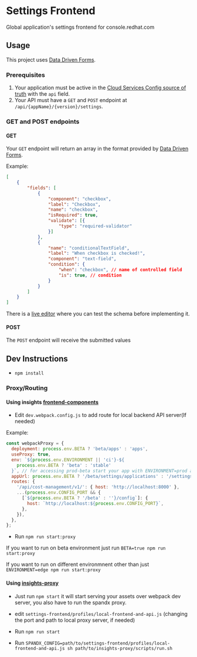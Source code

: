# Settings Frontend

Global application's settings frontend for console.redhat.com

## Usage

This project uses [Data Driven Forms](https://data-driven-forms.org/).

### Prerequisites

1. Your application must be active in the [Cloud Services Config source of truth](https://github.com/RedHatInsights/cloud-services-config) with the `api` field.
2. Your API must have a `GET` and `POST` endpoint at `/api/{appName}/{version}/settings`.

### GET and POST endpoints

#### GET

Your `GET` endpoint will return an array in the format provided by [Data Driven Forms](https://data-driven-forms.org/).

Example:

``` json
[
    {
        "fields": [
            {
                "component": "checkbox",
                "label": "Checkbox",
                "name": "checkbox",
                "isRequired": true,
                "validate": [{
                    "type": "required-validator"
                }]
            },
            {
                "name": "conditionalTextField",
                "label": "When checkbox is checked!",
                "component": "text-field",
                "condition": {
                    "when": "checkbox", // name of controlled field
                    "is": true, // condition
                }
            }
        ]
    }
]
```

There is a [live editor](https://data-driven-forms.org/live-editor) where you can test the schema before implementing it.

#### POST

The `POST` endpoint will receive the submitted values

## Dev Instructions
* `npm install`

### Proxy/Routing
#### Using insights [frontend-components](https://github.com/RedHatInsights/frontend-components/tree/master/packages/config)
* Edit `dev.webpack.config.js` to add route for local backend API server(If needed)
  
Example: 
``` javascript
const webpackProxy = {
  deployment: process.env.BETA ? 'beta/apps' : 'apps',
  useProxy: true,
  env: `${process.env.ENVIRONMENT || 'ci'}-${
    process.env.BETA ? 'beta' : 'stable'
  }`, // for accessing prod-beta start your app with ENVIRONMENT=prod and BETA=true
  appUrl: process.env.BETA ? '/beta/settings/applications' : '/settings/applications',
  routes: {
    '/api/cost-management/v1/': { host: 'http://localhost:8000' },
    ...(process.env.CONFIG_PORT && {
      [`${process.env.BETA ? '/beta' : ''}/config`]: {
        host: `http://localhost:${process.env.CONFIG_PORT}`,
      },
    }),
  },
};

```

* Run `npm run start:proxy`

If you want to run on beta environment just run `BETA=true npm run start:proxy`

If you want to run on different environmnent other than just `ENVIRONMENT=edge npm run start:proxy`

#### Using [insights-proxy](https://github.com/RedHatInsights/insights-proxy)
* Just run `npm start` it will start serving your assets over webpack dev server, you also have to run the spandx proxy.

* edit `settings-frontend/profiles/local-frontend-and-api.js`
  (changing the port and path to local proxy server, if needed)
* Run `npm run start`
* Run `SPANDX_CONFIG=path/to/settings-frontend/profiles/local-frontend-and-api.js sh path/to/insights-proxy/scripts/run.sh`

